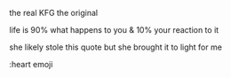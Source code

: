 the real KFG
the original

life is 90% what happens to you & 10% your reaction to it

she likely stole this quote but she brought it to light for me

:heart emoji